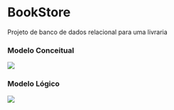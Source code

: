 # BookStore
Projeto de banco de dados relacional para uma livraria

### Modelo Conceitual
![](conceitual.png)

### Modelo Lógico
![](logico.png)